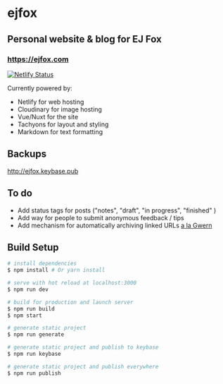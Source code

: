 # ejfox
## Personal website & blog for EJ Fox
### <https://ejfox.com>
[![Netlify Status](https://api.netlify.com/api/v1/badges/ff495492-f06f-44e1-8986-fe4b47981237/deploy-status)](https://app.netlify.com/sites/ejfoxcom/deploys)

Currently powered by:
+ Netlify for web hosting
+ Cloudinary for image hosting
+ Vue/Nuxt for the site
+ Tachyons for layout and styling
+ Markdown for text formatting

## Backups
<http://ejfox.keybase.pub>

## To do
+ Add status tags for posts ("notes", "draft", "in progress", "finished" )
+ Add way for people to submit anonymous feedback / tips
+ Add mechanism for automatically archiving linked URLs [a la Gwern](https://www.gwern.net/Archiving-URLs)

## Build Setup

``` bash
# install dependencies
$ npm install # Or yarn install

# serve with hot reload at localhost:3000
$ npm run dev

# build for production and launch server
$ npm run build
$ npm start

# generate static project
$ npm run generate

# generate static project and publish to keybase
$ npm run keybase

# generate static project and publish everywhere
$ npm run publish
```
